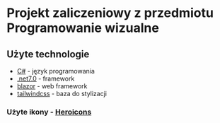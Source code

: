 # Projekt zaliczeniowy z przedmiotu Programowanie wizualne

## Użyte technologie

* [C#](https://docs.microsoft.com/dotnet/csharp/) - język programowania
* [.net7.0](https://dotnet.microsoft.com/) - framework
* [blazor](https://blazor.net) - web framework
* [tailwindcss](https://tailwindcss.com/) - baza do stylizacji

### Użyte ikony - [Heroicons](https://heroicons.com/)
